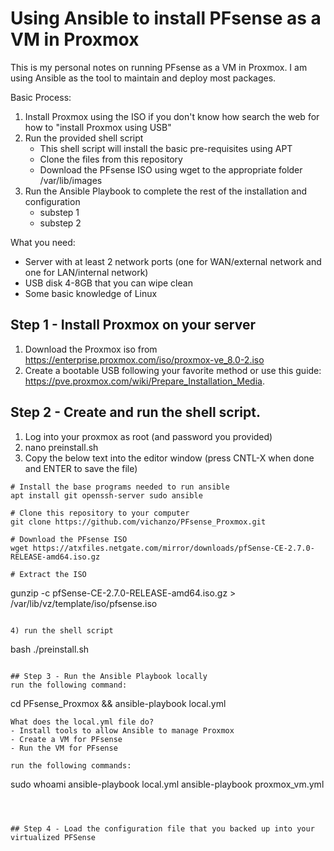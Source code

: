 # Using Ansible to install PFsense as a VM in Proxmox
This is my personal notes on running PFsense as a VM in Proxmox.
I am using Ansible as the tool to maintain and deploy most packages.

Basic Process:
1) Install Proxmox using the ISO if you don't know how search the web for how to "install Proxmox using USB"
2) Run the provided shell script
    + This shell script will install the basic pre-requisites using APT
    + Clone the files from this repository
    + Download the PFsense ISO using wget to the appropriate folder /var/lib/images
3) Run the Ansible Playbook to complete the rest of the installation and configuration
    + substep 1
    + substep 2 

What you need:
- Server with at least 2 network ports (one for WAN/external network and one for LAN/internal network)
- USB disk 4-8GB that you can wipe clean
- Some basic knowledge of Linux

## Step 1 - Install Proxmox on your server
1) Download the Proxmox iso from https://enterprise.proxmox.com/iso/proxmox-ve_8.0-2.iso
2) Create a bootable USB following your favorite method or use this guide: https://pve.proxmox.com/wiki/Prepare_Installation_Media.

## Step 2 - Create and run the shell script.
1) Log into your proxmox as root (and password you provided)
2) nano preinstall.sh
3) Copy the below text into the editor window (press CNTL-X when done and ENTER to save the file)
```
# Install the base programs needed to run ansible
apt install git openssh-server sudo ansible

# Clone this repository to your computer
git clone https://github.com/vichanzo/PFsense_Proxmox.git

# Download the PFsense ISO
wget https://atxfiles.netgate.com/mirror/downloads/pfSense-CE-2.7.0-RELEASE-amd64.iso.gz

# Extract the ISO
```
gunzip -c pfSense-CE-2.7.0-RELEASE-amd64.iso.gz > /var/lib/vz/template/iso/pfsense.iso
``` 

4) run the shell script

```
bash ./preinstall.sh
```

## Step 3 - Run the Ansible Playbook locally
run the following command:
```
cd PFsense_Proxmox && ansible-playbook local.yml
```
What does the local.yml file do?
- Install tools to allow Ansible to manage Proxmox
- Create a VM for PFsense
- Run the VM for PFsense

run the following commands:
```
sudo whoami
ansible-playbook local.yml
ansible-playbook proxmox_vm.yml
```



## Step 4 - Load the configuration file that you backed up into your virtualized PFSense

